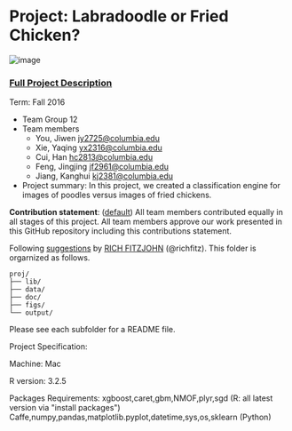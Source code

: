 # Project: Labradoodle or Fried Chicken? 
![image](https://s-media-cache-ak0.pinimg.com/236x/6b/01/3c/6b013cd759c69d17ffd1b67b3c1fbbbf.jpg)
### [Full Project Description](doc/project3_desc.html)

Term: Fall 2016

+ Team Group 12
+ Team members
	+ You, Jiwen jy2725@columbia.edu
	+ Xie, Yaqing yx2316@columbia.edu
	+ Cui, Han hc2813@columbia.edu
	+ Feng, Jingjing jf2961@columbia.edu
	+ Jiang, Kanghui kj2381@columbia.edu
+ Project summary: In this project, we created a classification engine for images of poodles versus images of fried chickens. 
	
**Contribution statement**: ([default](doc/a_note_on_contributions.md)) All team members contributed equally in all stages of this project. All team members approve our work presented in this GitHub repository including this contributions statement. 

Following [suggestions](http://nicercode.github.io/blog/2013-04-05-projects/) by [RICH FITZJOHN](http://nicercode.github.io/about/#Team) (@richfitz). This folder is orgarnized as follows.

```
proj/
├── lib/
├── data/
├── doc/
├── figs/
└── output/
```

Please see each subfolder for a README file.

Project Specification:


Machine: Mac

R version: 3.2.5

Packages Requirements: xgboost,caret,gbm,NMOF,plyr,sgd (R: all latest version via "install packages")
		       Caffe,numpy,pandas,matplotlib.pyplot,datetime,sys,os,sklearn (Python)
